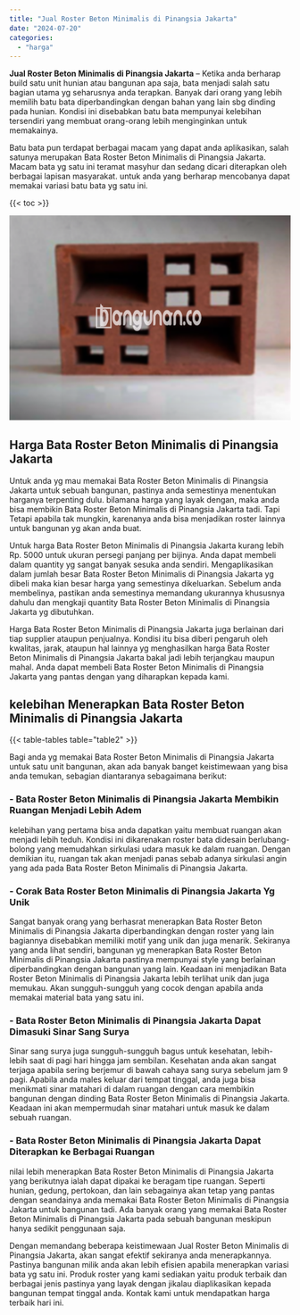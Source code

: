 ```yaml
---
title: "Jual Roster Beton Minimalis di Pinangsia Jakarta"
date: "2024-07-20"
categories: 
  - "harga"
---
```


**Jual Roster Beton Minimalis di Pinangsia Jakarta** – Ketika anda berharap build satu unit hunian atau bangunan apa saja, bata menjadi salah satu bagian utama yg seharusnya anda terapkan. Banyak dari orang yang lebih memilih batu bata diperbandingkan dengan bahan yang lain sbg dinding pada hunian. Kondisi ini disebabkan batu bata mempunyai kelebihan tersendiri yang membuat orang-orang lebih menginginkan untuk memakainya.

Batu bata pun terdapat berbagai macam yang dapat anda aplikasikan, salah satunya merupakan Bata Roster Beton Minimalis di Pinangsia Jakarta. Macam bata yg satu ini teramat masyhur dan sedang dicari diterapkan oleh berbagai lapisan masyarakat. untuk anda yang berharap mencobanya dapat memakai variasi batu bata yg satu ini.

{{< toc >}}

![Jual Roster Beton Minimalis di Pinangsia Jakarta](/images/bata-roster-minimalis-09.png)

## Harga Bata Roster Beton Minimalis di Pinangsia Jakarta

Untuk anda yg mau memakai Bata Roster Beton Minimalis di Pinangsia Jakarta untuk sebuah bangunan, pastinya anda semestinya menentukan harganya terpenting dulu. bilamana harga yang layak dengan, maka anda bisa membikin Bata Roster Beton Minimalis di Pinangsia Jakarta tadi. Tapi Tetapi apabila tak mungkin, karenanya anda bisa menjadikan roster lainnya untuk bangunan yg akan anda buat.

Untuk harga Bata Roster Beton Minimalis di Pinangsia Jakarta kurang lebih Rp. 5000 untuk ukuran persegi panjang per bijinya. Anda dapat membeli dalam quantity yg sangat banyak sesuka anda sendiri. Mengaplikasikan dalam jumlah besar Bata Roster Beton Minimalis di Pinangsia Jakarta yg dibeli maka kian besar harga yang semestinya dikeluarkan. Sebelum anda membelinya, pastikan anda semestinya memandang ukurannya khususnya dahulu dan mengkaji quantity Bata Roster Beton Minimalis di Pinangsia Jakarta yg dibutuhkan.

Harga Bata Roster Beton Minimalis di Pinangsia Jakarta juga berlainan dari tiap supplier ataupun penjualnya. Kondisi itu bisa diberi pengaruh oleh kwalitas, jarak, ataupun hal lainnya yg menghasilkan harga Bata Roster Beton Minimalis di Pinangsia Jakarta bakal jadi lebih terjangkau maupun mahal. Anda dapat membeli Bata Roster Beton Minimalis di Pinangsia Jakarta yang pantas dengan yang diharapkan kepada kami.

## kelebihan Menerapkan Bata Roster Beton Minimalis di Pinangsia Jakarta

{{< table-tables table="table2" >}}

Bagi anda yg memakai Bata Roster Beton Minimalis di Pinangsia Jakarta untuk satu unit bangunan, akan ada banyak banget keistimewaan yang bisa anda temukan, sebagian diantaranya sebagaimana berikut:

### \- Bata Roster Beton Minimalis di Pinangsia Jakarta Membikin Ruangan Menjadi Lebih Adem

kelebihan yang pertama bisa anda dapatkan yaitu membuat ruangan akan menjadi lebih teduh. Kondisi ini dikarenakan roster bata didesain berlubang-bolong yang memudahkan sirkulasi udara masuk ke dalam ruangan. Dengan demikian itu, ruangan tak akan menjadi panas sebab adanya sirkulasi angin yang ada pada Bata Roster Beton Minimalis di Pinangsia Jakarta.

### \- Corak Bata Roster Beton Minimalis di Pinangsia Jakarta Yg Unik

Sangat banyak orang yang berhasrat menerapkan Bata Roster Beton Minimalis di Pinangsia Jakarta diperbandingkan dengan roster yang lain bagiannya disebabkan memiliki motif yang unik dan juga menarik. Sekiranya yang anda lihat sendiri, bangunan yg menerapkan Bata Roster Beton Minimalis di Pinangsia Jakarta pastinya mempunyai style yang berlainan diperbandingkan dengan bangunan yang lain. Keadaan ini menjadikan Bata Roster Beton Minimalis di Pinangsia Jakarta lebih terlihat unik dan juga memukau. Akan sungguh-sungguh yang cocok dengan apabila anda memakai material bata yang satu ini.

### \- Bata Roster Beton Minimalis di Pinangsia Jakarta Dapat Dimasuki Sinar Sang Surya

Sinar sang surya juga sungguh-sungguh bagus untuk kesehatan, lebih-lebih saat di pagi hari hingga jam sembilan. Kesehatan anda akan sangat terjaga apabila sering berjemur di bawah cahaya sang surya sebelum jam 9 pagi. Apabila anda males keluar dari tempat tinggal, anda juga bisa menikmati sinar matahari di dalam ruangan dengan cara membikin bangunan dengan dinding Bata Roster Beton Minimalis di Pinangsia Jakarta. Keadaan ini akan mempermudah sinar matahari untuk masuk ke dalam sebuah ruangan.

### \- Bata Roster Beton Minimalis di Pinangsia Jakarta Dapat Diterapkan ke Berbagai Ruangan

nilai lebih menerapkan Bata Roster Beton Minimalis di Pinangsia Jakarta yang berikutnya ialah dapat dipakai ke beragam tipe ruangan. Seperti hunian, gedung, pertokoan, dan lain sebagainya akan tetap yang pantas dengan seandainya anda memakai Bata Roster Beton Minimalis di Pinangsia Jakarta untuk bangunan tadi. Ada banyak orang yang memakai Bata Roster Beton Minimalis di Pinangsia Jakarta pada sebuah bangunan meskipun hanya sedikit penggunaan saja.

Dengan memandang beberapa keistimewaan Jual Roster Beton Minimalis di Pinangsia Jakarta, akan sangat efektif sekiranya anda menerapkannya. Pastinya bangunan milik anda akan lebih efisien apabila menerapkan variasi bata yg satu ini. Produk roster yang kami sediakan yaitu produk terbaik dan berbagai jenis pastinya yang layak dengan jikalau diaplikasikan kepada bangunan tempat tinggal anda. Kontak kami untuk mendapatkan harga terbaik hari ini.
